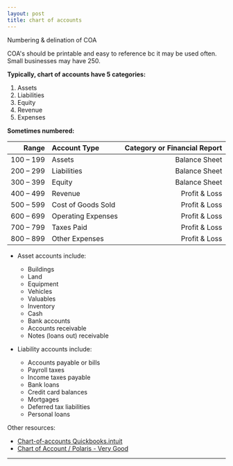```yaml
---
layout: post
title: chart of accounts
---
```


Numbering & delination of COA

COA's should be printable and easy to reference bc it may be used often. Small businesses may have 250.

**Typically, chart of accounts have 5 categories:**
1. Assets
2. Liabilities
3. Equity
4. Revenue
5. Expenses

**Sometimes numbered:**

| Range | Account Type | Category or Financial Report |
|-:|:-|-:|
| 100 – 199 | Assets | Balance Sheet |
| 200 – 299 | Liabilities | Balance Sheet |
| 300 – 399 | Equity | Balance Sheet |
| 400 – 499 | Revenue | Profit & Loss |
| 500 – 599 | Cost of Goods Sold | Profit & Loss |
| 600 – 699 | Operating Expenses | Profit & Loss |
| 700 – 799 | Taxes Paid | Profit & Loss |
| 800 – 899 | Other Expenses | Profit & Loss |




- Asset accounts include:
   - Buildings
   - Land
   - Equipment
   - Vehicles
   - Valuables
   - Inventory
   - Cash
   - Bank accounts
   - Accounts receivable
   - Notes (loans out) receivable

- Liability accounts include:
   - Accounts payable or bills
   - Payroll taxes
   - Income taxes payable
   - Bank loans
   - Credit card balances
   - Mortgages
   - Deferred tax liabilities
   - Personal loans


Other resources: 
- [Chart-of-accounts Quickbooks.intuit](https://quickbooks.intuit.com/global/resources/accounting/chart-of-accounts-definition-and-example/)
- [Chart of Account / Polaris - Very Good](https://polaristaxandaccounting.com/chart-of-accounts-the-ultimate-guide-with-examples/)

---
